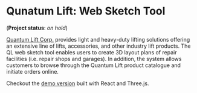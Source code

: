 # Qunatum Lift: Web Sketch Tool

(**Project status**: *on hold*)

[Quantum Lift Corp.](https://quantumlift.ca/ "Quantum Lift Corp. - Automative Lifts - Edmonton, AB") provides light and heavy-duty lifting solutions offering an extensive line of lifts, accessories, and other industry lift products. The QL web sketch tool enables users to create 3D layout plans of repair facilities (i.e. repair shops and garages). In addition, the system allows customers to browse through the Quantum Lift product catalogue and initiate orders online.

Checkout the [demo version](https://classy-buttercream-e560e8.netlify.app/ "QL Sketch Tool") built with React and Three.js.
